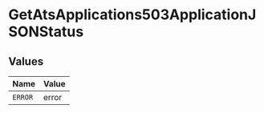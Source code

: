 # GetAtsApplications503ApplicationJSONStatus


## Values

| Name    | Value   |
| ------- | ------- |
| `ERROR` | error   |